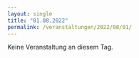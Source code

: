 ```yaml
---
layout: single
title: "01.08.2022"
permalink: /veranstaltungen/2022/08/01/
---
```


Keine Veranstaltung an diesem Tag.
